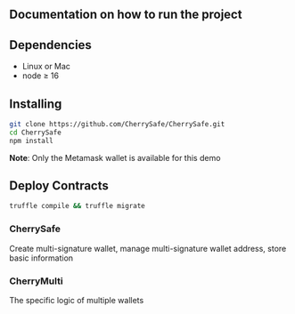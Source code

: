 ## Documentation on how to run the project

## Dependencies

- Linux or Mac
- node ≥ 16


## Installing

```bash
git clone https://github.com/CherrySafe/CherrySafe.git
cd CherrySafe
npm install
```

**Note**: Only the Metamask wallet is available for this demo


## Deploy Contracts
```bash 
truffle compile && truffle migrate
```


### CherrySafe
Create multi-signature wallet, manage multi-signature wallet address, store basic information

### CherryMulti
The specific logic of multiple wallets




